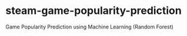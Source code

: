 # steam-game-popularity-prediction
Game Popularity Prediction using Machine Learning (Random Forest)

